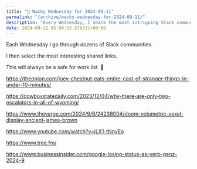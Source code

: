 ```yaml
---
title: "🤪 Wacky Wednesday for 2024-09-11"
permalink: "/archive/wacky-wednesday-for-2024-09-11/"
description: "Every Wednesday, I share the most intriguing Slack community links—always safe for work!"
date: 2024-09-12 05:09:52.579331+00:00
---
```


<!-- buttondown-editor-mode: fancy --><p>Each Wednesday I go through dozens of Slack communities. </p><p>I then select the most interesting shared links. </p><p>This will always be a safe for work list. 🙈</p><p><a target="_blank" rel="noopener noreferrer nofollow" href="https://theonion.com/joey-chestnut-eats-entire-cast-of-stranger-things-in-under-10-minutes/">https://theonion.com/joey-chestnut-eats-entire-cast-of-stranger-things-in-under-10-minutes/</a></p><p><a target="_blank" rel="noopener noreferrer nofollow" href="https://cowboystatedaily.com/2023/12/04/why-there-are-only-two-escalators-in-all-of-wyoming/">https://cowboystatedaily.com/2023/12/04/why-there-are-only-two-escalators-in-all-of-wyoming/</a></p><p><a target="_blank" rel="noopener noreferrer nofollow" href="https://www.theverge.com/2024/9/6/24238004/doom-volumetric-voxel-display-ancient-james-brown">https://www.theverge.com/2024/9/6/24238004/doom-volumetric-voxel-display-ancient-james-brown</a></p><p><a target="_blank" rel="noopener noreferrer nofollow" href="https://www.youtube.com/watch?v=jLX1-tNnvEo">https://www.youtube.com/watch?v=jLX1-tNnvEo</a></p><p><a target="_blank" rel="noopener noreferrer nofollow" href="https://www.tree.fm/">https://www.tree.fm/</a></p><p><a target="_blank" rel="noopener noreferrer nofollow" href="https://www.businessinsider.com/google-losing-status-as-verb-genz-2024-9">https://www.businessinsider.com/google-losing-status-as-verb-genz-2024-9</a></p><p></p><p></p>